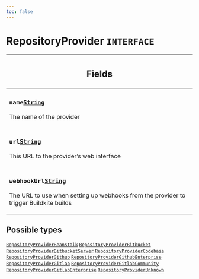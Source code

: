 ```yaml
---
toc: false
---
```

<!--
  _____   ____    _   _  ____ _______   ______ _____ _____ _______
  |  __  / __   |  | |/ __ __   __| |  ____|  __ _   _|__   __|
  | |  | | |  | | |  | | |  | | | |    | |__  | |  | || |    | |
  | |  | | |  | | | . ` | |  | | | |    |  __| | |  | || |    | |
  | |__| | |__| | | |  | |__| | | |    | |____| |__| || |_   | |
  |_____/ ____/  |_| _|____/  |_|    |______|_____/_____|  |_|
  This file is auto-generated by script/generate_graphql_api_content.sh,
  please build the schema.json by running `rails api:graph:export`
  with https://github.com/buildkite/buildkite/,
  replace the content in data/graphql_data_schema.json
  and run the generation script `./scripts/generate-graphql-api-content.sh`.
-->
<!-- vale off -->
<h1 class="has-pills" data-algolia-exclude>
  RepositoryProvider
  <span class="pill pill--interface pill--normal-case pill--large"><code>INTERFACE</code></span>
</h1>
<!-- vale on -->




<table class="responsive-table responsive-table--single-column-rows">
  <thead>
    <th>
      <h2 data-algolia-exclude>Fields</h2>
    </th>
  </thead>
  <tbody>
    <tr><td><h3 class="is-small has-pills"><code>name</code><a href="/docs/apis/graphql/schemas/scalar/string" class="pill pill--scalar pill--normal-case pill--medium" title="Go to SCALAR String"><code>String</code></a></h3><p>The name of the provider</p></td></tr><tr><td><h3 class="is-small has-pills"><code>url</code><a href="/docs/apis/graphql/schemas/scalar/string" class="pill pill--scalar pill--normal-case pill--medium" title="Go to SCALAR String"><code>String</code></a></h3><p>This URL to the provider’s web interface</p></td></tr><tr><td><h3 class="is-small has-pills"><code>webhookUrl</code><a href="/docs/apis/graphql/schemas/scalar/string" class="pill pill--scalar pill--normal-case pill--medium" title="Go to SCALAR String"><code>String</code></a></h3><p>The URL to use when setting up webhooks from the provider to trigger Buildkite builds</p></td></tr>
  </tbody>
</table>






<h2 data-algolia-exclude>Possible types</h2>
<a href="/docs/apis/graphql/schemas/object/repositoryproviderbeanstalk" class="pill pill--object pill--normal-case pill--large" title="Go to OBJECT RepositoryProviderBeanstalk"><code>RepositoryProviderBeanstalk</code></a>
<a href="/docs/apis/graphql/schemas/object/repositoryproviderbitbucket" class="pill pill--object pill--normal-case pill--large" title="Go to OBJECT RepositoryProviderBitbucket"><code>RepositoryProviderBitbucket</code></a>
<a href="/docs/apis/graphql/schemas/object/repositoryproviderbitbucketserver" class="pill pill--object pill--normal-case pill--large" title="Go to OBJECT RepositoryProviderBitbucketServer"><code>RepositoryProviderBitbucketServer</code></a>
<a href="/docs/apis/graphql/schemas/object/repositoryprovidercodebase" class="pill pill--object pill--normal-case pill--large" title="Go to OBJECT RepositoryProviderCodebase"><code>RepositoryProviderCodebase</code></a>
<a href="/docs/apis/graphql/schemas/object/repositoryprovidergithub" class="pill pill--object pill--normal-case pill--large" title="Go to OBJECT RepositoryProviderGithub"><code>RepositoryProviderGithub</code></a>
<a href="/docs/apis/graphql/schemas/object/repositoryprovidergithubenterprise" class="pill pill--object pill--normal-case pill--large" title="Go to OBJECT RepositoryProviderGithubEnterprise"><code>RepositoryProviderGithubEnterprise</code></a>
<a href="/docs/apis/graphql/schemas/object/repositoryprovidergitlab" class="pill pill--object pill--normal-case pill--large" title="Go to OBJECT RepositoryProviderGitlab"><code>RepositoryProviderGitlab</code></a>
<a href="/docs/apis/graphql/schemas/object/repositoryprovidergitlabcommunity" class="pill pill--object pill--normal-case pill--large" title="Go to OBJECT RepositoryProviderGitlabCommunity"><code>RepositoryProviderGitlabCommunity</code></a>
<a href="/docs/apis/graphql/schemas/object/repositoryprovidergitlabenterprise" class="pill pill--object pill--normal-case pill--large" title="Go to OBJECT RepositoryProviderGitlabEnterprise"><code>RepositoryProviderGitlabEnterprise</code></a>
<a href="/docs/apis/graphql/schemas/object/repositoryproviderunknown" class="pill pill--object pill--normal-case pill--large" title="Go to OBJECT RepositoryProviderUnknown"><code>RepositoryProviderUnknown</code></a>
